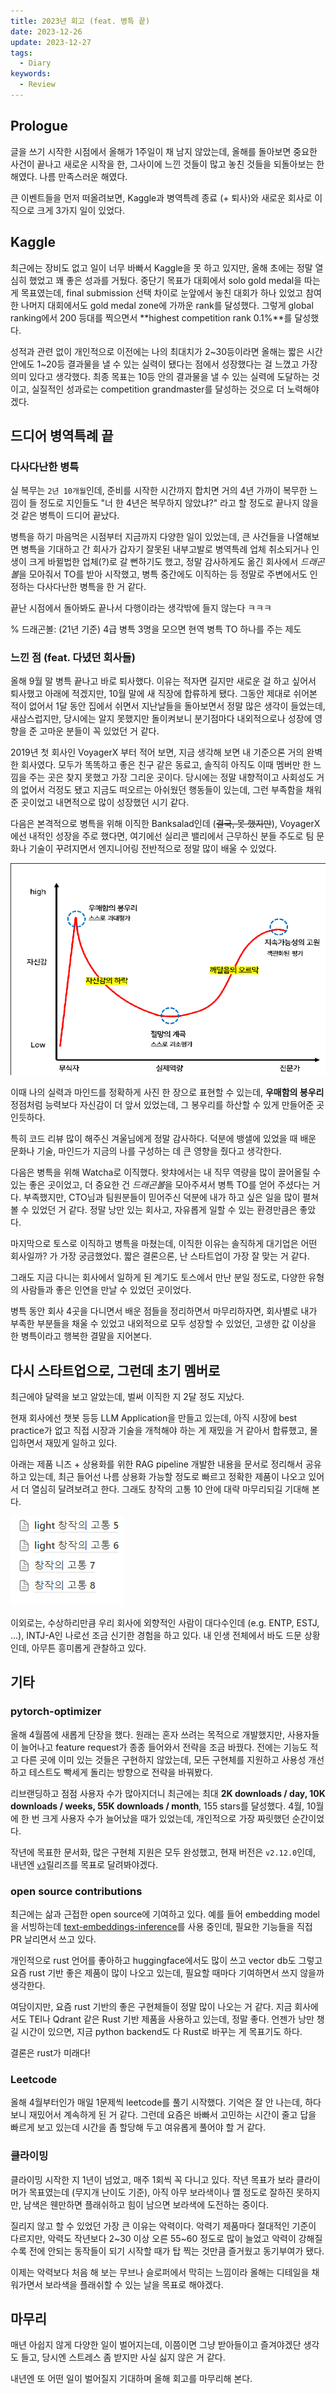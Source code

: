 ```yaml
---
title: 2023년 회고 (feat. 병특 끝)
date: 2023-12-26
update: 2023-12-27
tags:
  - Diary
keywords:
  - Review
---
```


## Prologue

글을 쓰기 시작한 시점에서 올해가 1주일이 채 남지 않았는데, 올해를 돌아보면 중요한 사건이 끝나고 새로운 시작을 한, 그사이에 느낀 것들이 많고 놓친 것들을 되돌아보는 한 해였다. 나름 만족스러운 해였다.

큰 이벤트들을 먼저 떠올려보면, Kaggle과 병역특례 종료 (+ 퇴사)와 새로운 회사로 이직으로 크게 3가지 일이 있었다.

## Kaggle

최근에는 장비도 없고 일이 너무 바빠서 Kaggle을 못 하고 있지만, 올해 초에는 정말 열심히 했었고 꽤 좋은 성과를 거뒀다. 중단기 목표가 대회에서 solo gold medal을 따는 게 목표였는데, final submission 선택 차이로 눈앞에서 놓친 대회가 하나 있었고 참여한 나머지 대회에서도 gold medal zone에 가까운 rank를 달성했다. 그렇게 global ranking에서 200 등대를 찍으면서 **highest competition rank 0.1%**를 달성했다.

성적과 관련 없이 개인적으로 이전에는 나의 최대치가 2~30등이라면 올해는 짧은 시간 안에도 1~20등 결과물을 낼 수 있는 실력이 됐다는 점에서 성장했다는 걸 느꼈고 가장 의미 있다고 생각했다. 최종 목표는 10등 안의 결과물을 낼 수 있는 실력에 도달하는 것이고, 실질적인 성과로는 competition grandmaster를 달성하는 것으로 더 노력해야겠다.

## 드디어 병역특례 끝

### 다사다난한 병특

실 복무는 `2년 10개월`인데, 준비를 시작한 시간까지 합치면 거의 4년 가까이 복무한 느낌이 들 정도로 지인들도 "너 한 4년은 복무하지 않았냐?" 라고 할 정도로 끝나지 않을 것 같은 병특이 드디어 끝났다.

병특을 하기 마음먹은 시점부터 지금까지 다양한 일이 있었는데, 큰 사건들을 나열해보면 병특을 기대하고 간 회사가 갑자기 잘못된 내부고발로 병역특례 업체 취소되거나 인생이 크게 바뀔법한 업체(?)로 갈 뻔하기도 했고, 정말 감사하게도 옮긴 회사에서 *드래곤볼*을 모아줘서 TO를 받아 시작했고, 병특 중간에도 이직하는 등 정말로 주변에서도 인정하는 다사다난한 병특을 한 거 같다.

끝난 시점에서 돌아봐도 끝나서 다행이라는 생각밖에 들지 않는다 ㅋㅋㅋ

% 드래곤볼: (21년 기준) 4급 병특 3명을 모으면 현역 병특 TO 하나를 주는 제도

### 느낀 점 (feat. 다녔던 회사들)

올해 9월 말 병특 끝나고 바로 퇴사했다. 이유는 적자면 길지만 새로운 걸 하고 싶어서 퇴사했고 아래에 적겠지만, 10월 말에 새 직장에 합류하게 됐다. 그동안 제대로 쉬어본 적이 없어서 1달 동안 집에서 쉬면서 지난날들을 돌아보면서 정말 많은 생각이 들었는데, 새삼스럽지만, 당시에는 알지 못했지만 돌이켜보니 분기점마다 내외적으로나 성장에 영향을 준 고마운 분들이 꼭 있었던 거 같다.

2019년 첫 회사인 VoyagerX 부터 적어 보면, 지금 생각해 보면 내 기준으론 거의 완벽한 회사였다. 모두가 똑똑하고 좋은 친구 같은 동료고, 솔직히 아직도 이때 멤버만 한 느낌을 주는 곳은 찾지 못했고 가장 그리운 곳이다. 당시에는 정말 내향적이고 사회성도 거의 없어서 걱정도 됐고 지금도 떠오르는 아쉬웠던 행동들이 있는데, 그런 부족함을 채워준 곳이었고 내면적으로 많이 성장했던 시기 같다.

다음은 본격적으로 병특을 위해 이직한 Banksalad인데 (~~결국, 못 했지만~~), VoyagerX 에선 내적인 성장을 주로 했다면, 여기에선 실리콘 밸리에서 근무하신 분들 주도로 팀 문화나 기술이 꾸려지면서 엔지니어링 전반적으로 정말 많이 배울 수 있었다.

![dunning-kruger](./dunning_kruger.png)

이때 나의 실력과 마인드를 정확하게 사진 한 장으로 표현할 수 있는데, **우매함의 봉우리** 정점처럼 능력보다 자신감이 더 앞서 있었는데, 그 봉우리를 하산할 수 있게 만들어준 곳인듯하다.

특히 코드 리뷰 많이 해주신 겨울님에게 정말 감사하다. 덕분에 뱅샐에 있었을 때 배운 문화나 기술, 마인드가 지금의 나를 구성하는 데 큰 영향을 줬다고 생각한다.

다음은 병특을 위해 Watcha로 이직했다. 왓챠에서는 내 직무 역량을 많이 끌어올릴 수 있는 좋은 곳이었고, 더 중요한 건 *드래곤볼*을 모아주셔서 병특 TO를 얻어 주셨다는 거다. 부족했지만, CTO님과 팀원분들이 믿어주신 덕분에 내가 하고 싶은 일을 많이 펼쳐볼 수 있었던 거 같다. 정말 낭만 있는 회사고, 자유롭게 일할 수 있는 환경만큼은 좋았다.

마지막으로 토스로 이직하고 병특을 마쳤는데, 이직한 이유는 솔직하게 대기업은 어떤 회사일까? 가 가장 궁금했었다. 짧은 결론으론, 난 스타트업이 가장 잘 맞는 거 같다.

그래도 지금 다니는 회사에서 일하게 된 계기도 토스에서 만난 분일 정도로, 다양한 유형의 사람들과 좋은 인연을 만날 수 있었던 곳이었다.

병특 동안 회사 4곳을 다니면서 배운 점들을 정리하면서 마무리하자면, 회사별로 내가 부족한 부분들을 채울 수 있었고 내외적으로 모두 성장할 수 있었던, 고생한 값 이상을 한 병특이라고 행복한 결말을 지어본다.

## 다시 스타트업으로, 그런데 초기 멤버로

최근에야 달력을 보고 알았는데, 벌써 이직한 지 2달 정도 지났다.

현재 회사에선 챗봇 등등 LLM Application을 만들고 있는데, 아직 시장에 best practice가 없고 직접 시장과 기술을 개척해야 하는 게 재밌을 거 같아서 합류했고, 몰입하면서 재밌게 일하고 있다.

아래는 제품 니즈 + 상용화를 위한 RAG pipeline 개발한 내용을 문서로 정리해서 공유하고 있는데, 최근 들어선 나름 상용화 가능할 정도로 빠르고 정확한 제품이 나오고 있어서 더 열심히 달려보려고 한다. 그래도 창작의 고통 10 안에 대략 마무리되길 기대해 본다.

![pain_of_creation](./pain_of_creation.png)

이외로는, 수상하리만큼 우리 회사에 외향적인 사람이 대다수인데 (e.g. ENTP, ESTJ, ...), INTJ-A인 나로선 조금 신기한 경험을 하고 있다. 내 인생 전체에서 바도 드문 상황인데, 아무튼 흥미롭게 관찰하고 있다.

## 기타

### pytorch-optimizer

올해 4월쯤에 새롭게 단장을 했다. 원래는 혼자 쓰려는 목적으로 개발했지만, 사용자들이 늘어나고 feature request가 종종 들어와서 전략을 조금 바꿨다. 전에는 기능도 적고 다른 곳에 이미 있는 것들은 구현하지 않았는데, 모든 구현체를 지원하고 사용성 개선하고 테스트도 빡세게 돌리는 방향으로 전략을 바꿔봤다.

리브랜딩하고 점점 사용자 수가 많아지더니 최근에는 최대 **2K downloads / day, 10K downloads / weeks, 55K downloads / month**, 155 stars를 달성했다. 4월, 10월에 한 번 크게 사용자 수가 늘어났을 때가 있었는데, 개인적으로 가장 짜릿했던 순간이었다.

작년에 목표한 문서화, 많은 구현체 지원은 모두 완성했고, 현재 버전은 `v2.12.0`인데, 내년엔 [`v3`](https://github.com/kozistr/pytorch_optimizer/issues/164)릴리즈를 목표로 달려봐야겠다.

### open source contributions

최근에는 삶과 근접한 open source에 기여하고 있다. 예를 들어 embedding model을 서빙하는데 [text-embeddings-inference](https://github.com/huggingface/text-embeddings-inference)를 사용 중인데, 필요한 기능들을 직접 PR 날리면서 쓰고 있다.

개인적으로 rust 언어를 좋아하고 huggingface에서도 많이 쓰고 vector db도 그렇고 요즘 rust 기반 좋은 제품이 많이 나오고 있는데, 필요할 때마다 기여하면서 쓰지 않을까 생각한다.

여담이지만, 요즘 rust 기반의 좋은 구현체들이 정말 많이 나오는 거 같다. 지금 회사에서도 TEI나 Qdrant 같은 Rust 기반 제품을 사용하고 있는데, 정말 좋다. 언젠가 낭만 챙길 시간이 있으면, 지금 python backend도 다 Rust로 바꾸는 게 목표기도 하다.

결론은 rust가 미래다!

### Leetcode

올해 4월부터인가 매일 1문제씩 leetcode를 풀기 시작했다. 기억은 잘 안 나는데, 하다 보니 재밌어서 계속하게 된 거 같다. 그런데 요즘은 바빠서 고민하는 시간이 줄고 답을 빠르게 보고 있는데 시간을 좀 할당해 두고 여유롭게 풀어야 할 거 같다.

### 클라이밍

클라이밍 시작한 지 1년이 넘었고, 매주 1회씩 꼭 다니고 있다. 작년 목표가 보라 클라이머가 목표였는데 (무지개 난이도 기준), 아직 아무 보라색이나 깰 정도로 잘하진 못하지만, 남색은 웬만하면 플래쉬하고 힘이 남으면 보라색에 도전하는 중이다.

질리지 않고 할 수 있었던 가장 큰 이유는 악력이다. 악력기 제품마다 절대적인 기준이 다르지만, 악력도 작년보다 2~30 이상 오른 55~60 정도로 많이 늘었고 악력이 강해질수록 전에 안되는 동작들이 되기 시작할 때가 탑 찍는 것만큼 즐거웠고 동기부여가 됐다.

이제는 악력보다 처음 해 보는 무브나 슬로퍼에서 막히는 느낌이라 올해는 디테일을 채워가면서 보라색을 플래쉬할 수 있는 날을 목표로 해야겠다.

## 마무리

매년 아쉽지 않게 다양한 일이 벌어지는데, 이쯤이면 그냥 받아들이고 즐겨야겠단 생각도 들고, 당시엔 스트레스 좀 받지만 사실 싫지 않은 거 같다.

내년엔 또 어떤 일이 벌어질지 기대하며 올해 회고를 마무리해 본다.
